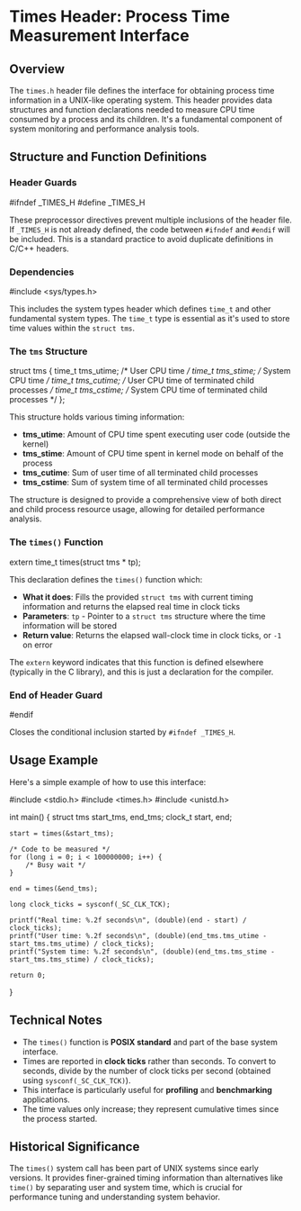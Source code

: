 # Times Header: Process Time Measurement Interface

## Overview

The `times.h` header file defines the interface for obtaining process time information in a UNIX-like operating system. This header provides data structures and function declarations needed to measure CPU time consumed by a process and its children. It's a fundamental component of system monitoring and performance analysis tools.

## Structure and Function Definitions

### Header Guards


#ifndef _TIMES_H
#define _TIMES_H


These preprocessor directives prevent multiple inclusions of the header file. If `_TIMES_H` is not already defined, the code between `#ifndef` and `#endif` will be included. This is a standard practice to avoid duplicate definitions in C/C++ headers.

### Dependencies


#include <sys/types.h>


This includes the system types header which defines `time_t` and other fundamental system types. The `time_t` type is essential as it's used to store time values within the `struct tms`.

### The `tms` Structure


struct tms {
    time_t tms_utime;   /* User CPU time */
    time_t tms_stime;   /* System CPU time */
    time_t tms_cutime;  /* User CPU time of terminated child processes */
    time_t tms_cstime;  /* System CPU time of terminated child processes */
};


This structure holds various timing information:

- **tms_utime**: Amount of CPU time spent executing user code (outside the kernel)
- **tms_stime**: Amount of CPU time spent in kernel mode on behalf of the process
- **tms_cutime**: Sum of user time of all terminated child processes
- **tms_cstime**: Sum of system time of all terminated child processes

The structure is designed to provide a comprehensive view of both direct and child process resource usage, allowing for detailed performance analysis.

### The `times()` Function


extern time_t times(struct tms * tp);


This declaration defines the `times()` function which:

- **What it does**: Fills the provided `struct tms` with current timing information and returns the elapsed real time in clock ticks
- **Parameters**: `tp` - Pointer to a `struct tms` structure where the time information will be stored
- **Return value**: Returns the elapsed wall-clock time in clock ticks, or `-1` on error

The `extern` keyword indicates that this function is defined elsewhere (typically in the C library), and this is just a declaration for the compiler.

### End of Header Guard


#endif


Closes the conditional inclusion started by `#ifndef _TIMES_H`.

## Usage Example

Here's a simple example of how to use this interface:


#include <stdio.h>
#include <times.h>
#include <unistd.h>

int main() {
    struct tms start_tms, end_tms;
    clock_t start, end;
    
    start = times(&start_tms);
    
    /* Code to be measured */
    for (long i = 0; i < 100000000; i++) {
        /* Busy wait */
    }
    
    end = times(&end_tms);
    
    long clock_ticks = sysconf(_SC_CLK_TCK);
    
    printf("Real time: %.2f seconds\n", (double)(end - start) / clock_ticks);
    printf("User time: %.2f seconds\n", (double)(end_tms.tms_utime - start_tms.tms_utime) / clock_ticks);
    printf("System time: %.2f seconds\n", (double)(end_tms.tms_stime - start_tms.tms_stime) / clock_ticks);
    
    return 0;
}


## Technical Notes

- The `times()` function is **POSIX standard** and part of the base system interface.
- Times are reported in **clock ticks** rather than seconds. To convert to seconds, divide by the number of clock ticks per second (obtained using `sysconf(_SC_CLK_TCK)`).
- This interface is particularly useful for **profiling** and **benchmarking** applications.
- The time values only increase; they represent cumulative times since the process started.

## Historical Significance

The `times()` system call has been part of UNIX systems since early versions. It provides finer-grained timing information than alternatives like `time()` by separating user and system time, which is crucial for performance tuning and understanding system behavior.

